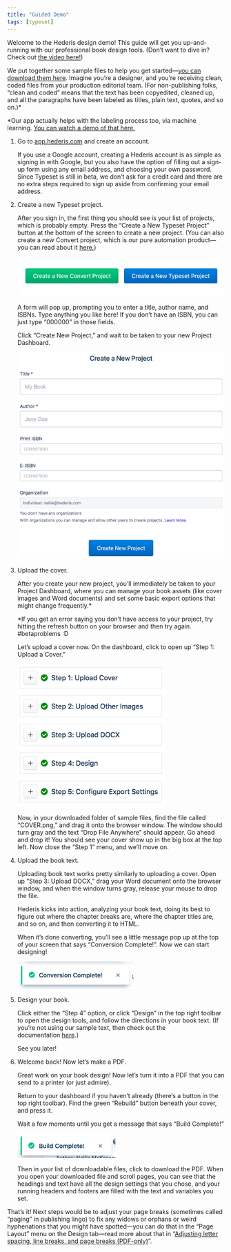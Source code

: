 ```yaml
---
title: "Guided Demo"
tags: [typeset]
---
```

 
<html><body><section data-type="chapter" class="hsecchapter" data-hederis-type="hsecchapter" id="guided-demo" data-pi-attrs="id: guided-demo; data-tags: typeset;" role="doc-chapter" data-tags="typeset" data-author-name=" " data-book-title=" " title="Guided Demo"><p class="hblkp" data-hederis-type="hblkp" id="pgIAB2uhM">Welcome to the Hederis design demo! This guide will get you up-and-running with our professional book design tools. (Don&#8217;t want to dive in? Check out&#160;<a href="https://youtu.be/KjJA1HvvEhw" target="_blank" class="hspana" data-hederis-type="hspana" id="pkqDqdXlm">the video here!</a>)</p><p class="hblkp" data-hederis-type="hblkp" id="pWUlwC8LU">We put together some sample files to help you get started&#8212;<a href="https://www.dropbox.com/s/0t99hotj0svng8h/hederis-demo-files.zip?dl=0" target="_blank" class="hspana" data-hederis-type="hspana" id="pkWzLwPdj">you can download them here</a>. Imagine you&#8217;re a designer, and you&#8217;re receiving clean, coded files from your production editorial team. (For non-publishing folks, &#8220;clean and coded&#8221; means that the text has been copyedited, cleaned up, and all the paragraphs have been labeled as titles, plain text, quotes, and so on.)*</p><p class="hblkp" data-hederis-type="hblkp" id="pWVSJF5rY">*Our app actually helps with the labeling process too, via machine learning.&#160;<a href="https://www.youtube.com/embed/vyuVLK4JIkg" target="_blank" class="hspana" data-hederis-type="hspana" id="pnzoLno5O">You can watch a demo of that here.</a></p><ol class="hwprnumlist" data-hederis-type="hwprnumlist" id="ptquF89oD"><li class="hblkoli" data-hederis-type="hblkoli" id="lier8ydAxH"><p class="hblkoli" data-hederis-type="hblklip" id="pFVHbulMt">Go to&#160;<a href="http://app.hederis.com/" target="_blank" class="hspana" data-hederis-type="hspana" id="pBBLq0GCu">app.hederis.com</a>&#160;and create an account.</p><p class="hblklicont" data-hederis-type="hblklicont" id="pd0K78Fjf">If you use a Google account, creating a Hederis account is as simple as signing in with Google, but you also have the option of filling out a sign-up form using any email address, and choosing your own password. Since Typeset is still in beta, we don&#8217;t ask for a credit card and there are no extra steps required to sign up aside from confirming your email address.</p></li><li class="hblkoli" data-hederis-type="hblkoli" id="liaqTcrEyU"><p class="hblkoli" data-hederis-type="hblklip" id="poxlHhZKM">Create a new Typeset project.</p><p class="hblklicont" data-hederis-type="hblklicont" id="phCubVbHF">After you sign in, the first thing you should see is your list of projects, which is probably empty. Press the &#8220;Create a New Typeset Project&#8221; button at the bottom of the screen to create a new project. (You can also create a new Convert project, which is our pure automation product&#8212;you can read about it&#160;<a href="https://www.hederis.com/products.html" target="_blank" class="hspana" data-hederis-type="hspana" id="pCc8gQNRR">here.</a>)</p><img data-hederis-type="hblkimg" class="hblkimg" id="pQxf3jxl5" src="/images/createprojectbutton.png" data-img-src="/images/createprojectbutton.png"/><p class="hblklicont" data-hederis-type="hblklicont" id="pPEgrazLJ">A form will pop up, prompting you to enter a title, author name, and ISBNs. Type anything you like here! If you don&#8217;t have an ISBN, you can just type &#8220;000000&#8221; in those fields.</p><p class="hblklicont" data-hederis-type="hblklicont" id="p17faiM6X">Click &#8220;Create New Project,&#8221; and wait to be taken to your new Project Dashboard.</p><img data-hederis-type="hblkimg" class="hblkimg" id="pb9Je719O" src="/images/createnewproject.png" data-img-src="/images/createnewproject.png"/></li><li class="hblkoli" data-hederis-type="hblkoli" id="liNZa1ooBh"><p class="hblkoli" data-hederis-type="hblklip" id="pTFBbWUKF">Upload the cover.</p><p class="hblklicont" data-hederis-type="hblklicont" id="pOVGed3Uq">After you create your new project, you&#8217;ll immediately be taken to your Project Dashboard, where you can manage your book assets (like cover images and Word documents) and set some basic export options that might change frequently.*</p><p class="hblklicont" data-hederis-type="hblklicont" id="pQsa2kDho">*If you get an error saying you don&#8217;t have access to your project, try hitting the refresh button on your browser and then try again. #betaproblems :D</p><p class="hblklicont" data-hederis-type="hblklicont" id="pbTKZAnwp">Let&#8217;s upload a cover now. On the dashboard, click to open up &#8220;Step 1: Upload a Cover.&#8221;</p><img data-hederis-type="hblkimg" class="hblkimg" id="pZUPVJzSx" src="/images/uploadacover.png" data-img-src="/images/uploadacover.png"/><p class="hblklicont" data-hederis-type="hblklicont" id="pxDghQMCn">Now, in your downloaded folder of sample files, find the file called &#8220;COVER.png,&#8221; and drag it onto the browser window. The window should turn gray and the text &#8220;Drop File Anywhere&#8221; should appear. Go ahead and drop it! You should see your cover show up in the big box at the top left. Now close the &#8220;Step 1&#8221; menu, and we&#8217;ll move on.</p></li><li class="hblkoli" data-hederis-type="hblkoli" id="li1HAGhTAZ"><p class="hblkoli" data-hederis-type="hblklip" id="pVC6XIdch">Upload the book text.</p><p class="hblklicont" data-hederis-type="hblklicont" id="pUSF89fe4">Uploading book text works pretty similarly to uploading a cover. Open up &#8220;Step 3: Upload DOCX,&#8221; drag your Word document onto the browser window, and when the window turns gray, release your mouse to drop the file.</p><p class="hblklicont" data-hederis-type="hblklicont" id="pMmQmptI3">Hederis kicks into action, analyzing your book text, doing its best to figure out where the chapter breaks are, where the chapter titles are, and so on, and then converting it to HTML.</p><p class="hblklicont" data-hederis-type="hblklicont" id="pI8O5ZTGY">When it&#8217;s done converting, you&#8217;ll see a little message pop up at the top of your screen that says &#8220;Conversion Complete!&#8221;. Now we can start designing!</p><img data-hederis-type="hblkimg" class="hblkimg" id="pNZhAezIi" src="/images/conversioncomplete.png" data-img-src="/images/conversioncomplete.png"/></li><li class="hblkoli" data-hederis-type="hblkoli" id="lilUkE1lhu"><p class="hblkoli" data-hederis-type="hblklip" id="pN9IXPn3C">Design your book.</p><p class="hblklicont" data-hederis-type="hblklicont" id="pJlZrh6UX">Click either the &#8220;Step 4&#8221; option, or click &#8220;Design&#8221; in the top right toolbar to open the design tools, and follow the directions in your book text. (If you&#8217;re not using our sample text, then check out the documentation&#160;<a href="https://www.hederis.com/demo.html" target="_blank" class="hspana" data-hederis-type="hspana" id="p1EFZ8qRK">here</a>.)</p><p class="hblklicont" data-hederis-type="hblklicont" id="p6a9mlLJm">See you later!</p></li><li class="hblkoli" data-hederis-type="hblkoli" id="li0NzkpdCb"><p class="hblkoli" data-hederis-type="hblklip" id="pTSWhywCY">Welcome back! Now let&#8217;s make a PDF.</p><p class="hblklicont" data-hederis-type="hblklicont" id="pio8VCXS6">Great work on your book design! Now let&#8217;s turn it into a PDF that you can send to a printer (or just admire).</p><p class="hblklicont" data-hederis-type="hblklicont" id="pMIn2bfzi">Return to your dashboard if you haven&#8217;t already (there&#8217;s a button in the top right toolbar). Find the green &#8220;Rebuild&#8221; button beneath your cover, and press it.</p><p class="hblklicont" data-hederis-type="hblklicont" id="pqiVRO5eT">Wait a few moments until you get a message that says &#8220;Build Complete!&#8221;</p><img data-hederis-type="hblkimg" class="hblkimg" id="pSGwt2Jfw" src="/images/buildcomplete.png" data-img-src="/images/buildcomplete.png"/><p class="hblklicont" data-hederis-type="hblklicont" id="pQwk53KyS">Then in your list of downloadable files, click to download the PDF. When you open your downloaded file and scroll pages, you can see that the headings and text have all the design settings that you chose, and your running headers and footers are filled with the text and variables you set.</p></li></ol><p class="hblkp" data-hederis-type="hblkp" id="pJyjJkXS1">That&#8217;s it! Next steps would be to adjust your page breaks (sometimes called &#8220;paging&#8221; in publishing lingo) to fix any widows or orphans or weird hyphenations that you might have spotted&#8212;you can do that in the &#8220;Page Layout&#8221; menu on the Design tab&#8212;read more about that in &#8220;<a href="{% link _docs/page-layout-menu.md %}" class="hspana" data-hederis-type="hspana" id="pi8hE8aRf">Adjusting letter spacing, line breaks, and page breaks (PDF-only)</a>&#8221;.</p></section></body></html>
